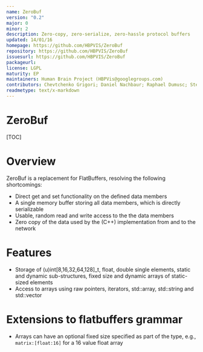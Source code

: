 ```yaml
---
name: ZeroBuf
version: "0.2"
major: 0
minor: 2
description: Zero-copy, zero-serialize, zero-hassle protocol buffers
updated: 14/01/16
homepage: https://github.com/HBPVIS/ZeroBuf
repository: https://github.com/HBPVIS/ZeroBuf
issuesurl: https://github.com/HBPVIS/ZeroBuf
packageurl: 
license: LGPL
maturity: EP
maintainers: Human Brain Project (HBPVis@googlegroups.com)
contributors: Chevtchenko Grigori; Daniel Nachbaur; Raphael Dumusc; Stefan Eilemann
readmetype: text/x-markdown
---
```

ZeroBuf
=======

[TOC]

# Overview

ZeroBuf is a replacement for FlatBuffers, resolving the following
shortcomings:

* Direct get and set functionality on the defined data members
* A single memory buffer storing all data members, which is directly
  serializable
* Usable, random read and write access to the the data members
* Zero copy of the data used by the (C++) implementation from and to the network

# Features

* Storage of (u)int[8,16,32,64,128]_t, float, double single elements,
  static and dynamic sub-structures, fixed size and dynamic arrays of
  static-sized elements
* Access to arrays using raw pointers, iterators, std::array,
  std::string and std::vector

# Extensions to flatbuffers grammar

* Arrays can have an optional fixed size specified as part of the type,
  e.g., ```matrix:[float:16]``` for a 16 value float array

